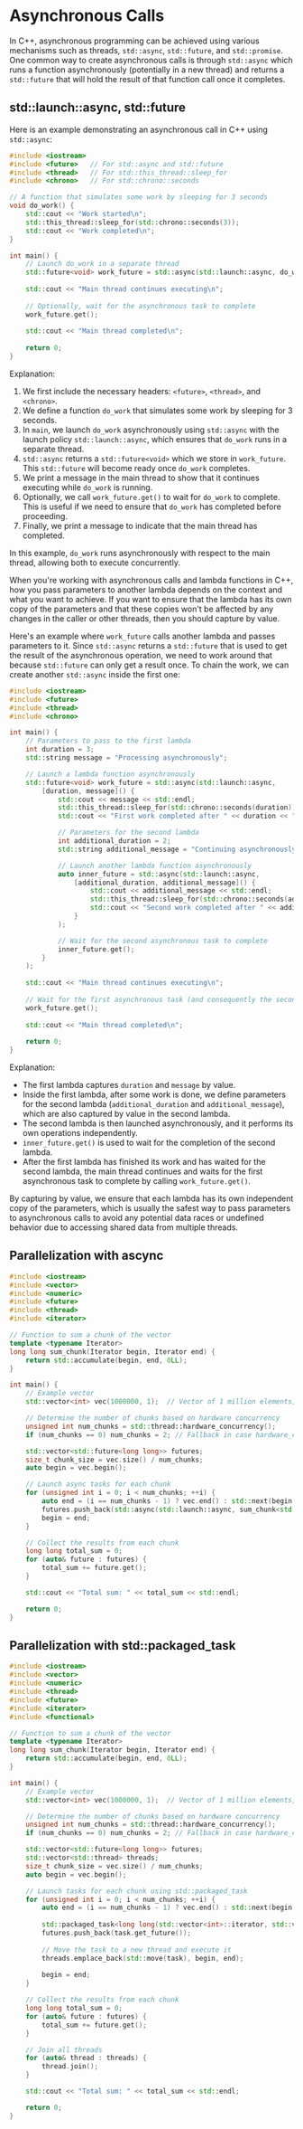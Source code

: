 # Asynchronous Calls
In C++, asynchronous programming can be achieved using various mechanisms such as threads, `std::async`, `std::future`, and `std::promise`. One common way to create asynchronous calls is through `std::async` which runs a function asynchronously (potentially in a new thread) and returns a `std::future` that will hold the result of that function call once it completes.


## std::launch::async, std::future
Here is an example demonstrating an asynchronous call in C++ using `std::async`:

```c++
#include <iostream>
#include <future>   // For std::async and std::future
#include <thread>   // For std::this_thread::sleep_for
#include <chrono>   // For std::chrono::seconds

// A function that simulates some work by sleeping for 3 seconds
void do_work() {
    std::cout << "Work started\n";
    std::this_thread::sleep_for(std::chrono::seconds(3));
    std::cout << "Work completed\n";
}

int main() {
    // Launch do_work in a separate thread
    std::future<void> work_future = std::async(std::launch::async, do_work);
    
    std::cout << "Main thread continues executing\n";
    
    // Optionally, wait for the asynchronous task to complete
    work_future.get();
    
    std::cout << "Main thread completed\n";
    
    return 0;
}
```

Explanation:
1. We first include the necessary headers: `<future>`, `<thread>`, and `<chrono>`.
2. We define a function `do_work` that simulates some work by sleeping for 3 seconds.
3. In `main`, we launch `do_work` asynchronously using `std::async` with the launch policy `std::launch::async`, which ensures that `do_work` runs in a separate thread.
4. `std::async` returns a `std::future<void>` which we store in `work_future`. This `std::future` will become ready once `do_work` completes.
5. We print a message in the main thread to show that it continues executing while `do_work` is running.
6. Optionally, we call `work_future.get()` to wait for `do_work` to complete. This is useful if we need to ensure that `do_work` has completed before proceeding.
7. Finally, we print a message to indicate that the main thread has completed.

In this example, `do_work` runs asynchronously with respect to the main thread, allowing both to execute concurrently.


When you're working with asynchronous calls and lambda functions in C++, how you pass parameters to another lambda depends on the context and what you want to achieve. If you want to ensure that the lambda has its own copy of the parameters and that these copies won't be affected by any changes in the caller or other threads, then you should capture by value.

Here's an example where `work_future` calls another lambda and passes parameters to it. Since `std::async` returns a `std::future` that is used to get the result of the asynchronous operation, we need to work around that because `std::future` can only get a result once. To chain the work, we can create another `std::async` inside the first one:

```cpp
#include <iostream>
#include <future>
#include <thread>
#include <chrono>

int main() {
    // Parameters to pass to the first lambda
    int duration = 3;
    std::string message = "Processing asynchronously";

    // Launch a lambda function asynchronously
    std::future<void> work_future = std::async(std::launch::async,
        [duration, message]() {
            std::cout << message << std::endl;
            std::this_thread::sleep_for(std::chrono::seconds(duration));
            std::cout << "First work completed after " << duration << " seconds\n";

            // Parameters for the second lambda
            int additional_duration = 2;
            std::string additional_message = "Continuing asynchronously";

            // Launch another lambda function asynchronously
            auto inner_future = std::async(std::launch::async,
                [additional_duration, additional_message]() {
                    std::cout << additional_message << std::endl;
                    std::this_thread::sleep_for(std::chrono::seconds(additional_duration));
                    std::cout << "Second work completed after " << additional_duration << " seconds\n";
                }
            );

            // Wait for the second asynchronous task to complete
            inner_future.get();
        }
    );
    
    std::cout << "Main thread continues executing\n";
    
    // Wait for the first asynchronous task (and consequently the second) to complete
    work_future.get();
    
    std::cout << "Main thread completed\n";
    
    return 0;
}
```

Explanation:
- The first lambda captures `duration` and `message` by value.
- Inside the first lambda, after some work is done, we define parameters for the second lambda (`additional_duration` and `additional_message`), which are also captured by value in the second lambda.
- The second lambda is then launched asynchronously, and it performs its own operations independently.
- `inner_future.get()` is used to wait for the completion of the second lambda.
- After the first lambda has finished its work and has waited for the second lambda, the main thread continues and waits for the first asynchronous task to complete by calling `work_future.get()`.

By capturing by value, we ensure that each lambda has its own independent copy of the parameters, which is usually the safest way to pass parameters to asynchronous calls to avoid any potential data races or undefined behavior due to accessing shared data from multiple threads.




## Parallelization with ascync


```cpp
#include <iostream>
#include <vector>
#include <numeric>
#include <future>
#include <thread>
#include <iterator>

// Function to sum a chunk of the vector
template <typename Iterator>
long long sum_chunk(Iterator begin, Iterator end) {
    return std::accumulate(begin, end, 0LL);
}

int main() {
    // Example vector
    std::vector<int> vec(1000000, 1);  // Vector of 1 million elements, each initialized to 1

    // Determine the number of chunks based on hardware concurrency
    unsigned int num_chunks = std::thread::hardware_concurrency();
    if (num_chunks == 0) num_chunks = 2; // Fallback in case hardware_concurrency returns 0

    std::vector<std::future<long long>> futures;
    size_t chunk_size = vec.size() / num_chunks;
    auto begin = vec.begin();

    // Launch async tasks for each chunk
    for (unsigned int i = 0; i < num_chunks; ++i) {
        auto end = (i == num_chunks - 1) ? vec.end() : std::next(begin, chunk_size);
        futures.push_back(std::async(std::launch::async, sum_chunk<std::vector<int>::iterator>, begin, end));
        begin = end;
    }

    // Collect the results from each chunk
    long long total_sum = 0;
    for (auto& future : futures) {
        total_sum += future.get();
    }

    std::cout << "Total sum: " << total_sum << std::endl;

    return 0;
}
```


## Parallelization with std::packaged_task

```cpp
#include <iostream>
#include <vector>
#include <numeric>
#include <thread>
#include <future>
#include <iterator>
#include <functional>

// Function to sum a chunk of the vector
template <typename Iterator>
long long sum_chunk(Iterator begin, Iterator end) {
    return std::accumulate(begin, end, 0LL);
}

int main() {
    // Example vector
    std::vector<int> vec(1000000, 1);  // Vector of 1 million elements, each initialized to 1

    // Determine the number of chunks based on hardware concurrency
    unsigned int num_chunks = std::thread::hardware_concurrency();
    if (num_chunks == 0) num_chunks = 2; // Fallback in case hardware_concurrency returns 0

    std::vector<std::future<long long>> futures;
    std::vector<std::thread> threads;
    size_t chunk_size = vec.size() / num_chunks;
    auto begin = vec.begin();

    // Launch tasks for each chunk using std::packaged_task
    for (unsigned int i = 0; i < num_chunks; ++i) {
        auto end = (i == num_chunks - 1) ? vec.end() : std::next(begin, chunk_size);
        
        std::packaged_task<long long(std::vector<int>::iterator, std::vector<int>::iterator)> task(sum_chunk<std::vector<int>::iterator>);
        futures.push_back(task.get_future());
        
        // Move the task to a new thread and execute it
        threads.emplace_back(std::move(task), begin, end);
        
        begin = end;
    }

    // Collect the results from each chunk
    long long total_sum = 0;
    for (auto& future : futures) {
        total_sum += future.get();
    }

    // Join all threads
    for (auto& thread : threads) {
        thread.join();
    }

    std::cout << "Total sum: " << total_sum << std::endl;

    return 0;
}

```


